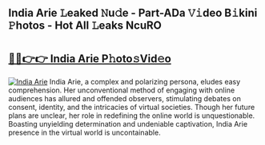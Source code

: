 ## India Arie 𝙻eaked 𝙽u𝚍e - Part-ADa 𝚅𝚒deo B𝚒kini 𝙿hotos - Hot All 𝙻eaks NcuRO

# <h2><a href="http://ld3wgr.urlbe.top/?page=India+Arie">🔗🔗👉👉 India Arie P𝚑oto𝚜Vid𝚎o</a></h2>

[![India Arie](https://i.imgur.com/eBuTRDB.gif)](http://ld3wgr.urlbe.top/?page=India+Arie)
India Arie, a complex and polarizing persona, eludes easy comprehension. Her unconventional method of engaging with online audiences has allured and offended observers, stimulating debates on consent, identity, and the intricacies of virtual societies. Though her future plans are unclear, her role in redefining the online world is unquestionable. Boasting unyielding determination and undeniable captivation, India Arie presence in the virtual world is uncontainable.
